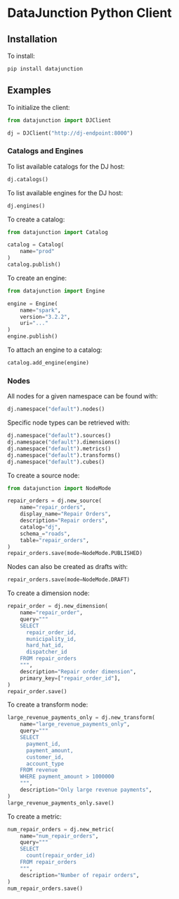 # DataJunction Python Client

## Installation
To install:
```
pip install datajunction
```

## Examples

To initialize the client:

```python
from datajunction import DJClient

dj = DJClient("http://dj-endpoint:8000")
```

### Catalogs and Engines

To list available catalogs for the DJ host:
```python
dj.catalogs()
```

To list available engines for the DJ host:
```python
dj.engines()
```

To create a catalog:

```python
from datajunction import Catalog

catalog = Catalog(
    name="prod"
)
catalog.publish()
```

To create an engine:

```python
from datajunction import Engine

engine = Engine(
    name="spark",
    version="3.2.2",
    uri="..."
)
engine.publish()
```

To attach an engine to a catalog:
```python
catalog.add_engine(engine)
```

### Nodes

All nodes for a given namespace can be found with:
```python
dj.namespace("default").nodes()
```

Specific node types can be retrieved with:
```python
dj.namespace("default").sources()
dj.namespace("default").dimensions()
dj.namespace("default").metrics()
dj.namespace("default").transforms()
dj.namespace("default").cubes()
```

To create a source node:

```python
from datajunction import NodeMode

repair_orders = dj.new_source(
    name="repair_orders",
    display_name="Repair Orders",
    description="Repair orders",
    catalog="dj",
    schema_="roads",
    table="repair_orders",
)
repair_orders.save(mode=NodeMode.PUBLISHED)
```

Nodes can also be created as drafts with:
```python
repair_orders.save(mode=NodeMode.DRAFT)
```

To create a dimension node:
```python
repair_order = dj.new_dimension(
    name="repair_order",
    query="""
    SELECT
      repair_order_id,
      municipality_id,
      hard_hat_id,
      dispatcher_id
    FROM repair_orders
    """,
    description="Repair order dimension",
    primary_key=["repair_order_id"],
)
repair_order.save()
```

To create a transform node:
```python
large_revenue_payments_only = dj.new_transform(
    name="large_revenue_payments_only",
    query="""
    SELECT
      payment_id,
      payment_amount,
      customer_id,
      account_type
    FROM revenue
    WHERE payment_amount > 1000000
    """,
    description="Only large revenue payments",
)
large_revenue_payments_only.save()
```

To create a metric:
```python
num_repair_orders = dj.new_metric(
    name="num_repair_orders",
    query="""
    SELECT
      count(repair_order_id)
    FROM repair_orders
    """,
    description="Number of repair orders",
)
num_repair_orders.save()
```

